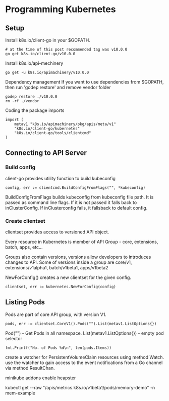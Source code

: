 # Programming Kubernetes

## Setup
Install k8s.io/client-go in your $GOPATH. 
```
# at the time of this post recommended tag was v10.0.0
go get k8s.io/client-go/v10.0.0
```

Install k8s.io/api-mechinery
```
go get -u k8s.io/apimachinery/v10.0.0
```

Dependency management
If you want to use dependencies from $GOPATH, then run 'godep restore' and remove vendor folder 
```
godep restore ./v10.0.0
rm -rf ./vendor
```

Coding the package
imports
```
import (
	metav1 "k8s.io/apimachinery/pkg/apis/meta/v1"
	"k8s.io/client-go/kubernetes"
	"k8s.io/client-go/tools/clientcmd"
)
```

## Connecting to API Server

### Build config
client-go provides utility function to build kubeconfig
```
config, err := clientcmd.BuildConfigFromFlags("", *kubeconfig)
```
BuildConfigFromFlags builds kubeconfig from kubeconfig file path. It is passed as command line flags. If it is not passed it falls back to inClusterConfig. If inClusterconfig fails, it fallsback to default config.

### Create clientset
clientset provides access to versioned API object.

Every resource in Kubernetes is member of API Group - core, extensions, batch, apps, etc...

Groups also contain versions, versions allow developers to introduces changes to API. Some of versions inside a group are core/v1, extensions/v1alpha1, batch/v1beta1, apps/v1beta2

NewForConfig() creates a new clientset for the given config.
```
clientset, err := kubernetes.NewForConfig(config)
```

## Listing Pods
Pods are part of core API group, with version V1. 
```
pods, err := clientset.CoreV1().Pods("").List(metav1.ListOptions{})
```
Pod("") - Get Pods in all namespace.
List(metav1.ListOptions{}) - empty pod selector

```
fmt.Printf("No. of Pods %d\n", len(pods.Items))
```


 create a watcher for PersistentVolumeClaim resources using method Watch. 
 use the watcher to gain access to the event notifications from a Go channel via method ResultChan.


minikube addons enable heapster

kubectl get --raw "/apis/metrics.k8s.io/v1beta1/pods/memory-demo" -n mem-example

